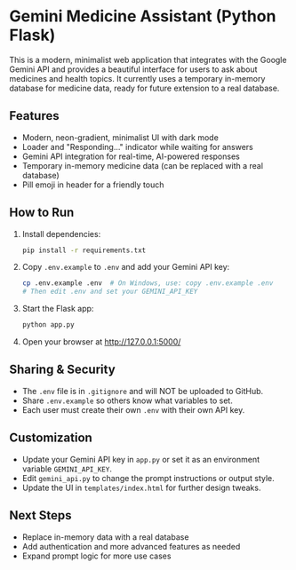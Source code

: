 # Gemini Medicine Assistant (Python Flask)

This is a modern, minimalist web application that integrates with the Google Gemini API and provides a beautiful interface for users to ask about medicines and health topics. It currently uses a temporary in-memory database for medicine data, ready for future extension to a real database.

## Features
- Modern, neon-gradient, minimalist UI with dark mode
- Loader and "Responding..." indicator while waiting for answers
- Gemini API integration for real-time, AI-powered responses
- Temporary in-memory medicine data (can be replaced with a real database)
- Pill emoji in header for a friendly touch


## How to Run
1. Install dependencies:
   ```sh
   pip install -r requirements.txt
   ```
2. Copy `.env.example` to `.env` and add your Gemini API key:
   ```sh
   cp .env.example .env  # On Windows, use: copy .env.example .env
   # Then edit .env and set your GEMINI_API_KEY
   ```
3. Start the Flask app:
   ```sh
   python app.py
   ```
4. Open your browser at http://127.0.0.1:5000/
## Sharing & Security

- The `.env` file is in `.gitignore` and will NOT be uploaded to GitHub.
- Share `.env.example` so others know what variables to set.
- Each user must create their own `.env` with their own API key.

## Customization
- Update your Gemini API key in `app.py` or set it as an environment variable `GEMINI_API_KEY`.
- Edit `gemini_api.py` to change the prompt instructions or output style.
- Update the UI in `templates/index.html` for further design tweaks.

## Next Steps
- Replace in-memory data with a real database
- Add authentication and more advanced features as needed
- Expand prompt logic for more use cases
